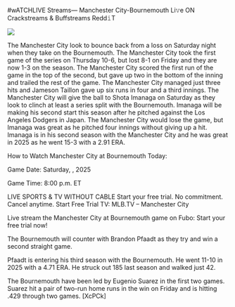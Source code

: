 #wATCHLIVE Streams— Manchester City-Bournemouth Li𝚟e ON Crackstreams & Buffstreams Redd𝚒T  
  
  
[![](https://i.imgur.com/qSNzIqt.png)](https://movie.rssnews.media/htWmQFTBC.php)  
  
The Manchester City look to bounce back from a loss on Saturday night when they take on the Bournemouth. The Manchester City took the first game of the series on Thursday 10-6, but lost 8-1 on Friday and they are now 1-3 on the season. The Manchester City scored the first run of the game in the top of the second, but gave up two in the bottom of the inning and trailed the rest of the game. The Manchester City managed just three hits and Jameson Taillon gave up six runs in four and a third innings. The Manchester City will give the ball to Shota Imanaga on Saturday as they look to clinch at least a series split with the Bournemouth. Imanaga will be making his second start this season after he pitched against the Los Angeles Dodgers in Japan. The Manchester City would lose the game, but Imanaga was great as he pitched four innings without giving up a hit. Imanaga is in his second season with the Manchester City and he was great in 2025 as he went 15-3 with a 2.91 ERA.

How to Watch Manchester City at Bournemouth Today:

Game Date: Saturday, , 2025

Game Time: 8:00 p.m. ET

LIVE SPORTS & TV WITHOUT CABLE
Start your free trial. No commitment. Cancel anytime.
Start Free Trial
TV: MLB.TV – Manchester City

Live stream the Manchester City at Bournemouth game on Fubo: Start your free trial now!

The Bournemouth will counter with Brandon Pfaadt as they try and win a second straight game.

Pfaadt is entering his third season with the Bournemouth. He went 11-10 in 2025 with a 4.71 ERA. He struck out 185 last season and walked just 42.

The Bournemouth have been led by Eugenio Suarez in the first two games. Suarez hit a pair of two-run home runs in the win on Friday and is hitting .429 through two games. [XcPCk]